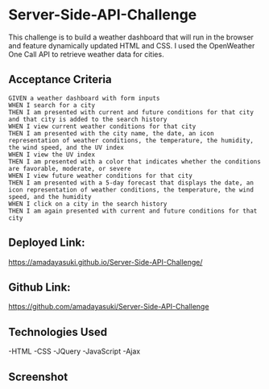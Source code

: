 # Server-Side-API-Challenge
This challenge is to build a weather dashboard that will run in the browser and feature dynamically updated HTML and CSS. I used the OpenWeather One Call API to retrieve weather data for cities.

## Acceptance Criteria
```
GIVEN a weather dashboard with form inputs
WHEN I search for a city
THEN I am presented with current and future conditions for that city and that city is added to the search history
WHEN I view current weather conditions for that city
THEN I am presented with the city name, the date, an icon representation of weather conditions, the temperature, the humidity, the wind speed, and the UV index
WHEN I view the UV index
THEN I am presented with a color that indicates whether the conditions are favorable, moderate, or severe
WHEN I view future weather conditions for that city
THEN I am presented with a 5-day forecast that displays the date, an icon representation of weather conditions, the temperature, the wind speed, and the humidity
WHEN I click on a city in the search history
THEN I am again presented with current and future conditions for that city
```
## Deployed Link:
https://amadayasuki.github.io/Server-Side-API-Challenge/

## Github Link:
https://github.com/amadayasuki/Server-Side-API-Challenge


## Technologies Used
-HTML
-CSS
-JQuery
-JavaScript 
-Ajax

## Screenshot

